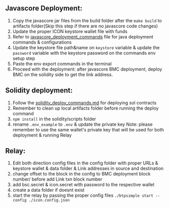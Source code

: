 
Javascore Deployment:
---------------------------------------------------------------------------------------------------------------------------------------------------------------

1. Copy the javascore jar files from the build folder after the `make build` to artifacts folder(Skip this step if there are no javascore code changes)
2. Update the proper ICON keystore wallet file with funds 
3. Refer to [javascore_deployment_commands](https://github.com/icon-project/btp/blob/btp_nobmv/testnet/javascore/javascore_deploy_commands.md) file for java deployment commands & configurations
4. Update the keystore file path&name on `keystore` variable & update the `password` variable with the keystore password on the commands env setup step
5. Paste the env export commands in the terminal
6. Proceed with the deployment: after javascore BMC deployment, deploy BMC on the solidity side to get the link address.


Solidity deployment:
---------------------------------------------------------------------------------------------------------------------------------------------------------------

1. Follow the [solidity_deploy_commands.md](https://github.com/icon-project/btp/blob/btp_nobmv/testnet/solidity/solidity_deploy_commands.md) for deploying sol contracts
2. Remember to clean up local artifacts folder before running the deploy command
2. `npm install` in the solidity/scripts folder
3. rename `.env_example` to `.env` & update the private key 
Note: please remember to use the same wallet's private key that will be used for both deployment & running Relay


Relay:
---------------------------------------------------------------------------------------------------------------------------------------------------------------

1. Edit both direction config files in the config folder with proper URLs & keystore wallet & data folder & Link addresses in source and destination
2. change offset to the block in the config to BMC deployment block number/ before add Link txn block number
3. add bsc.secret & icon.secret with password to the respective wallet
4. create a data folder if doesnt exist
5. start the relay by passing the proper config files
`./btpsimple start --config ./icon.config.json`

